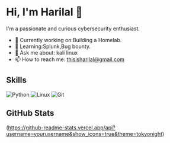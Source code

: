# Hi, I'm Harilal 👋

I'm a passionate and curious cybersecurity enthusiast.

- 🔭 Currently working on:Building a Homelab.
- 🌱 Learning:Splunk,Bug bounty.
- 💬 Ask me about: kali linux
- 📫 How to reach me: thisisharilal@gmail.com

## Skills
![Python](https://img.shields.io/badge/-Python-black?style=flat&logo=python)
![Linux](https://img.shields.io/badge/-Linux-black?style=flat&logo=linux)
![Git](https://img.shields.io/badge/-Git-black?style=flat&logo=git)


## GitHub Stats
(https://github-readme-stats.vercel.app/api?username=yourusername&show_icons=true&theme=tokyonight)
